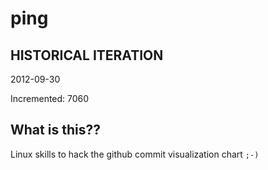 # ping

## HISTORICAL ITERATION
2012-09-30

Incremented: 7060

## What is this?? 
Linux skills to hack the github commit visualization chart `;-)`
